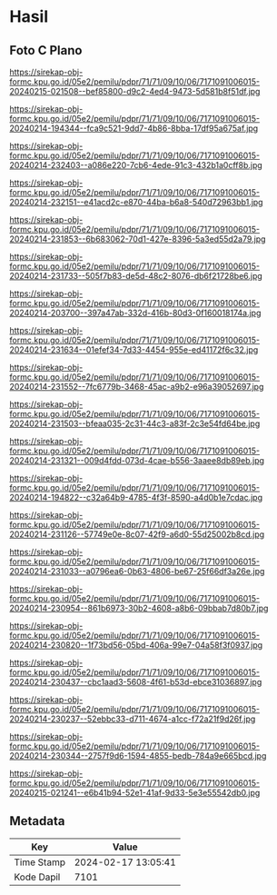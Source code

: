# Hasil

## Foto C Plano

https://sirekap-obj-formc.kpu.go.id/05e2/pemilu/pdpr/71/71/09/10/06/7171091006015-20240215-021508--bef85800-d9c2-4ed4-9473-5d581b8f51df.jpg

https://sirekap-obj-formc.kpu.go.id/05e2/pemilu/pdpr/71/71/09/10/06/7171091006015-20240214-194344--fca9c521-9dd7-4b86-8bba-17df95a675af.jpg

https://sirekap-obj-formc.kpu.go.id/05e2/pemilu/pdpr/71/71/09/10/06/7171091006015-20240214-232403--a086e220-7cb6-4ede-91c3-432b1a0cff8b.jpg

https://sirekap-obj-formc.kpu.go.id/05e2/pemilu/pdpr/71/71/09/10/06/7171091006015-20240214-232151--e41acd2c-e870-44ba-b6a8-540d72963bb1.jpg

https://sirekap-obj-formc.kpu.go.id/05e2/pemilu/pdpr/71/71/09/10/06/7171091006015-20240214-231853--6b683062-70d1-427e-8396-5a3ed55d2a79.jpg

https://sirekap-obj-formc.kpu.go.id/05e2/pemilu/pdpr/71/71/09/10/06/7171091006015-20240214-231733--505f7b83-de5d-48c2-8076-db6f21728be6.jpg

https://sirekap-obj-formc.kpu.go.id/05e2/pemilu/pdpr/71/71/09/10/06/7171091006015-20240214-203700--397a47ab-332d-416b-80d3-0f160018174a.jpg

https://sirekap-obj-formc.kpu.go.id/05e2/pemilu/pdpr/71/71/09/10/06/7171091006015-20240214-231634--01efef34-7d33-4454-955e-ed41172f6c32.jpg

https://sirekap-obj-formc.kpu.go.id/05e2/pemilu/pdpr/71/71/09/10/06/7171091006015-20240214-231552--7fc6779b-3468-45ac-a9b2-e96a39052697.jpg

https://sirekap-obj-formc.kpu.go.id/05e2/pemilu/pdpr/71/71/09/10/06/7171091006015-20240214-231503--bfeaa035-2c31-44c3-a83f-2c3e54fd64be.jpg

https://sirekap-obj-formc.kpu.go.id/05e2/pemilu/pdpr/71/71/09/10/06/7171091006015-20240214-231321--009d4fdd-073d-4cae-b556-3aaee8db89eb.jpg

https://sirekap-obj-formc.kpu.go.id/05e2/pemilu/pdpr/71/71/09/10/06/7171091006015-20240214-194822--c32a64b9-4785-4f3f-8590-a4d0b1e7cdac.jpg

https://sirekap-obj-formc.kpu.go.id/05e2/pemilu/pdpr/71/71/09/10/06/7171091006015-20240214-231126--57749e0e-8c07-42f9-a6d0-55d25002b8cd.jpg

https://sirekap-obj-formc.kpu.go.id/05e2/pemilu/pdpr/71/71/09/10/06/7171091006015-20240214-231033--a0796ea6-0b63-4806-be67-25f66df3a26e.jpg

https://sirekap-obj-formc.kpu.go.id/05e2/pemilu/pdpr/71/71/09/10/06/7171091006015-20240214-230954--861b6973-30b2-4608-a8b6-09bbab7d80b7.jpg

https://sirekap-obj-formc.kpu.go.id/05e2/pemilu/pdpr/71/71/09/10/06/7171091006015-20240214-230820--1f73bd56-05bd-406a-99e7-04a58f3f0937.jpg

https://sirekap-obj-formc.kpu.go.id/05e2/pemilu/pdpr/71/71/09/10/06/7171091006015-20240214-230437--cbc1aad3-5608-4f61-b53d-ebce31036897.jpg

https://sirekap-obj-formc.kpu.go.id/05e2/pemilu/pdpr/71/71/09/10/06/7171091006015-20240214-230237--52ebbc33-d711-4674-a1cc-f72a21f9d26f.jpg

https://sirekap-obj-formc.kpu.go.id/05e2/pemilu/pdpr/71/71/09/10/06/7171091006015-20240214-230344--2757f9d6-1594-4855-bedb-784a9e665bcd.jpg

https://sirekap-obj-formc.kpu.go.id/05e2/pemilu/pdpr/71/71/09/10/06/7171091006015-20240215-021241--e6b41b94-52e1-41af-9d33-5e3e55542db0.jpg


## Metadata

| Key        | Value               |
| ---------- | ------------------- |
| Time Stamp | 2024-02-17 13:05:41 |
| Kode Dapil | 7101                |



